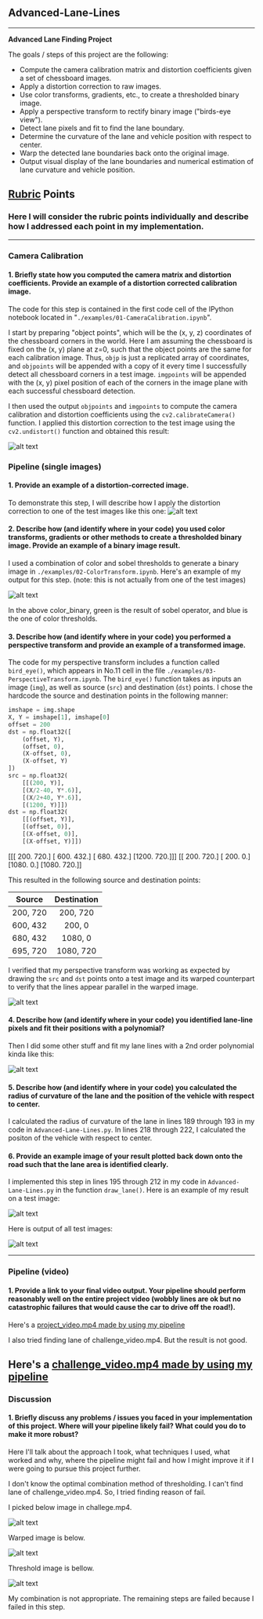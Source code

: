 ## Advanced-Lane-Lines

---

**Advanced Lane Finding Project**

The goals / steps of this project are the following:

* Compute the camera calibration matrix and distortion coefficients given a set of chessboard images.
* Apply a distortion correction to raw images.
* Use color transforms, gradients, etc., to create a thresholded binary image.
* Apply a perspective transform to rectify binary image ("birds-eye view").
* Detect lane pixels and fit to find the lane boundary.
* Determine the curvature of the lane and vehicle position with respect to center.
* Warp the detected lane boundaries back onto the original image.
* Output visual display of the lane boundaries and numerical estimation of lane curvature and vehicle position.

[//]: # (Image References)

[image1]: ./output_images/undistorted_calibration2.jpg "Undistorted"
[image2]: ./test_images/test3.jpg "Road Transformed"
[image3]: ./output_images/binary_combo.jpg "Binary Example"
[image4]: ./output_images/warped_binary.jpg "Warp Example"
[image5]: ./output_images/two_order.jpg "Fit Visual"
[image6]: ./output_images/output_image.jpg "Output"
[image7]: ./output_images/output_all_image.jpg "All Output"
[video1]: ./output_videos/project_video.mp4 "Video"
[video2]: ./output_videos/challenge.mp4 "Challenge"
[challenge0]: ./test_images/challenges/challenge.jpg "challenge"
[challenge1]: ./output_images/process/01_warped_img.jpg "warped"
[challenge2]: ./output_images/process/02_combined_img.jpg "combined"
[challenge3]: ./output_images/process/03_out_img.jpg "out"
[challenge5]: ./output_images/process/04_out_img_with_info.jpg "result"
[challenge4]: ./output_images/process/05_out_img_with_lane.jpg "out_with_line"

## [Rubric](https://review.udacity.com/#!/rubrics/571/view) Points

### Here I will consider the rubric points individually and describe how I addressed each point in my implementation.  

---

### Camera Calibration

#### 1. Briefly state how you computed the camera matrix and distortion coefficients. Provide an example of a distortion corrected calibration image.

The code for this step is contained in the first code cell of the IPython notebook located in "`./examples/01-CameraCalibration.ipynb`".

I start by preparing "object points", which will be the (x, y, z) coordinates of the chessboard corners in the world. Here I am assuming the chessboard is fixed on the (x, y) plane at z=0, such that the object points are the same for each calibration image.  Thus, `objp` is just a replicated array of coordinates, and `objpoints` will be appended with a copy of it every time I successfully detect all chessboard corners in a test image.  `imgpoints` will be appended with the (x, y) pixel position of each of the corners in the image plane with each successful chessboard detection.  

I then used the output `objpoints` and `imgpoints` to compute the camera calibration and distortion coefficients using the `cv2.calibrateCamera()` function.  I applied this distortion correction to the test image using the `cv2.undistort()` function and obtained this result: 

![alt text][image1]

### Pipeline (single images)

#### 1. Provide an example of a distortion-corrected image.

To demonstrate this step, I will describe how I apply the distortion correction to one of the test images like this one:
![alt text][image2]

#### 2. Describe how (and identify where in your code) you used color transforms, gradients or other methods to create a thresholded binary image.  Provide an example of a binary image result.

I used a combination of color and sobel thresholds to generate a binary image in `./examples/02-ColorTransform.ipynb`.  Here's an example of my output for this step.  (note: this is not actually from one of the test images)

![alt text][image3]

In the above color_binary, green is the result of sobel operator, and blue is the one of color thresholds.

#### 3. Describe how (and identify where in your code) you performed a perspective transform and provide an example of a transformed image.

The code for my perspective transform includes a function called `bird_eye()`, which appears in No.11 cell in the file `./examples/03-PerspectiveTransform.ipynb`.  The `bird_eye()` function takes as inputs an image (`img`), as well as source (`src`) and destination (`dst`) points.  I chose the hardcode the source and destination points in the following manner:

```python
imshape = img.shape
X, Y = imshape[1], imshape[0]
offset = 200
dst = np.float32([
    (offset, Y),
    (offset, 0),
    (X-offset, 0),
    (X-offset, Y)
])
src = np.float32(
    [[(200, Y)], 
    [(X/2-40, Y*.6)], 
    [(X/2+40, Y*.6)], 
    [(1200, Y)]])
dst = np.float32(
    [[(offset, Y)],
    [(offset, 0)],
    [(X-offset, 0)],
    [(X-offset, Y)]])
```

[[[ 200.  720.]
  [ 600.  432.]
  [ 680.  432.]
  [1200.  720.]]]
[[ 200.  720.]
 [ 200.    0.]
 [1080.    0.]
 [1080.  720.]]

This resulted in the following source and destination points:

| Source        | Destination   | 
|:-------------:|:-------------:| 
| 200, 720      | 200, 720        | 
| 600, 432      | 200, 0      |
| 680, 432     | 1080, 0      |
| 695, 720      | 1080, 720        |

I verified that my perspective transform was working as expected by drawing the `src` and `dst` points onto a test image and its warped counterpart to verify that the lines appear parallel in the warped image.

![alt text][image4]

#### 4. Describe how (and identify where in your code) you identified lane-line pixels and fit their positions with a polynomial?

Then I did some other stuff and fit my lane lines with a 2nd order polynomial kinda like this:

![alt text][image5]

#### 5. Describe how (and identify where in your code) you calculated the radius of curvature of the lane and the position of the vehicle with respect to center.

I calculated the radius of curvature of the lane in lines 189 through 193 in my code in `Advanced-Lane-Lines.py`.
In lines 218 through 222, I calculated the positon of the vehicle with respect to center.

#### 6. Provide an example image of your result plotted back down onto the road such that the lane area is identified clearly.

I implemented this step in lines 195 through 212 in my code in `Advanced-Lane-Lines.py` in the function `draw_lane()`.  Here is an example of my result on a test image:

![alt text][image6]

Here is output of all test images:

![alt text][image7]

---

### Pipeline (video)

#### 1. Provide a link to your final video output.  Your pipeline should perform reasonably well on the entire project video (wobbly lines are ok but no catastrophic failures that would cause the car to drive off the road!).

Here's a [project_video.mp4 made by using my pipeline](./output_videos/project_video.mp4)

I also tried finding lane of challenge_video.mp4.
But the result is not good.

Here's a [challenge_video.mp4 made by using my pipeline](./output_videos/challenge_video.mp4)
---

### Discussion

#### 1. Briefly discuss any problems / issues you faced in your implementation of this project.  Where will your pipeline likely fail?  What could you do to make it more robust?

Here I'll talk about the approach I took, what techniques I used, what worked and why, where the pipeline might fail and how I might improve it if I were going to pursue this project further.  

I don't know the optimal combination method of thresholding.
I can't find lane of challenge_video.mp4.
So, I tried finding reason of fail.

I picked below image in challege.mp4.

![alt text][challenge0]

Warped image is below.

![alt text][challenge1]

Threshold image is bellow.

![alt text][challenge2]

My combination is not appropriate.
The remaining steps are failed because I failed in this step.
